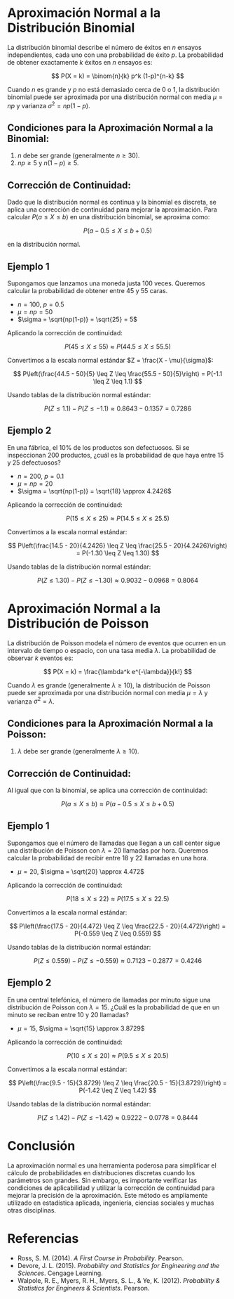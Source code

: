 # Aproximación Normal a la Distribución Binomial

La distribución binomial describe el número de éxitos en $n$ ensayos independientes, cada uno con una probabilidad de éxito $p$. La probabilidad de obtener exactamente $k$ éxitos en $n$ ensayos es:

$$
P(X = k) = \binom{n}{k} p^k (1-p)^{n-k}
$$

Cuando $n$ es grande y $p$ no está demasiado cerca de 0 o 1, la distribución binomial puede ser aproximada por una distribución normal con media $\mu = np$ y varianza $\sigma^2 = np(1-p)$.

## Condiciones para la Aproximación Normal a la Binomial:

1. $n$ debe ser grande (generalmente $n \geq 30$).
2. $np \geq 5$ y $n(1-p) \geq 5$.

## Corrección de Continuidad:

Dado que la distribución normal es continua y la binomial es discreta, se aplica una corrección de continuidad para mejorar la aproximación. Para calcular $P(a \leq X \leq b)$ en una distribución binomial, se aproxima como:

$$
P(a - 0.5 \leq X \leq b + 0.5)
$$

en la distribución normal.

## Ejemplo 1

Supongamos que lanzamos una moneda justa 100 veces. Queremos calcular la probabilidad de obtener entre 45 y 55 caras.

- $n = 100$, $p = 0.5$
- $\mu = np = 50$
- $\sigma = \sqrt{np(1-p)} = \sqrt{25} = 5$

Aplicando la corrección de continuidad:

$$
P(45 \leq X \leq 55) \approx P(44.5 \leq X \leq 55.5)
$$

Convertimos a la escala normal estándar $Z = \frac{X - \mu}{\sigma}$:

$$
P\left(\frac{44.5 - 50}{5} \leq Z \leq \frac{55.5 - 50}{5}\right) = P(-1.1 \leq Z \leq 1.1)
$$

Usando tablas de la distribución normal estándar:

$$
P(Z \leq 1.1) - P(Z \leq -1.1) \approx 0.8643 - 0.1357 = 0.7286
$$

## Ejemplo 2

En una fábrica, el 10% de los productos son defectuosos. Si se inspeccionan 200 productos, ¿cuál es la probabilidad de que haya entre 15 y 25 defectuosos?

- $n = 200$, $p = 0.1$
- $\mu = np = 20$
- $\sigma = \sqrt{np(1-p)} = \sqrt{18} \approx 4.2426$

Aplicando la corrección de continuidad:

$$
P(15 \leq X \leq 25) \approx P(14.5 \leq X \leq 25.5)
$$

Convertimos a la escala normal estándar:

$$
P\left(\frac{14.5 - 20}{4.2426} \leq Z \leq \frac{25.5 - 20}{4.2426}\right) = P(-1.30 \leq Z \leq 1.30)
$$

Usando tablas de la distribución normal estándar:

$$
P(Z \leq 1.30) - P(Z \leq -1.30) \approx 0.9032 - 0.0968 = 0.8064
$$

# Aproximación Normal a la Distribución de Poisson

La distribución de Poisson modela el número de eventos que ocurren en un intervalo de tiempo o espacio, con una tasa media $\lambda$. La probabilidad de observar $k$ eventos es:

$$
P(X = k) = \frac{\lambda^k e^{-\lambda}}{k!}
$$

Cuando $\lambda$ es grande (generalmente $\lambda \geq 10$), la distribución de Poisson puede ser aproximada por una distribución normal con media $\mu = \lambda$ y varianza $\sigma^2 = \lambda$.

## Condiciones para la Aproximación Normal a la Poisson:

1. $\lambda$ debe ser grande (generalmente $\lambda \geq 10$).

## Corrección de Continuidad:

Al igual que con la binomial, se aplica una corrección de continuidad:

$$
P(a \leq X \leq b) \approx P(a - 0.5 \leq X \leq b + 0.5)
$$

## Ejemplo 1

Supongamos que el número de llamadas que llegan a un call center sigue una distribución de Poisson con $\lambda = 20$ llamadas por hora. Queremos calcular la probabilidad de recibir entre 18 y 22 llamadas en una hora.

- $\mu = 20$, $\sigma = \sqrt{20} \approx 4.472$

Aplicando la corrección de continuidad:

$$
P(18 \leq X \leq 22) \approx P(17.5 \leq X \leq 22.5)
$$

Convertimos a la escala normal estándar:

$$
P\left(\frac{17.5 - 20}{4.472} \leq Z \leq \frac{22.5 - 20}{4.472}\right) = P(-0.559 \leq Z \leq 0.559)
$$

Usando tablas de la distribución normal estándar:

$$
P(Z \leq 0.559) - P(Z \leq -0.559) \approx 0.7123 - 0.2877 = 0.4246
$$

## Ejemplo 2

En una central telefónica, el número de llamadas por minuto sigue una distribución de Poisson con $\lambda = 15$. ¿Cuál es la probabilidad de que en un minuto se reciban entre 10 y 20 llamadas?

- $\mu = 15$, $\sigma = \sqrt{15} \approx 3.8729$

Aplicando la corrección de continuidad:

$$
P(10 \leq X \leq 20) \approx P(9.5 \leq X \leq 20.5)
$$

Convertimos a la escala normal estándar:

$$
P\left(\frac{9.5 - 15}{3.8729} \leq Z \leq \frac{20.5 - 15}{3.8729}\right) = P(-1.42 \leq Z \leq 1.42)
$$

Usando tablas de la distribución normal estándar:

$$
P(Z \leq 1.42) - P(Z \leq -1.42) \approx 0.9222 - 0.0778 = 0.8444
$$

# Conclusión

La aproximación normal es una herramienta poderosa para simplificar el cálculo de probabilidades en distribuciones discretas cuando los parámetros son grandes. Sin embargo, es importante verificar las condiciones de aplicabilidad y utilizar la corrección de continuidad para mejorar la precisión de la aproximación. Este método es ampliamente utilizado en estadística aplicada, ingeniería, ciencias sociales y muchas otras disciplinas.

# Referencias

- Ross, S. M. (2014). *A First Course in Probability*. Pearson.
- Devore, J. L. (2015). *Probability and Statistics for Engineering and the Sciences*. Cengage Learning.
- Walpole, R. E., Myers, R. H., Myers, S. L., & Ye, K. (2012). *Probability & Statistics for Engineers & Scientists*. Pearson.